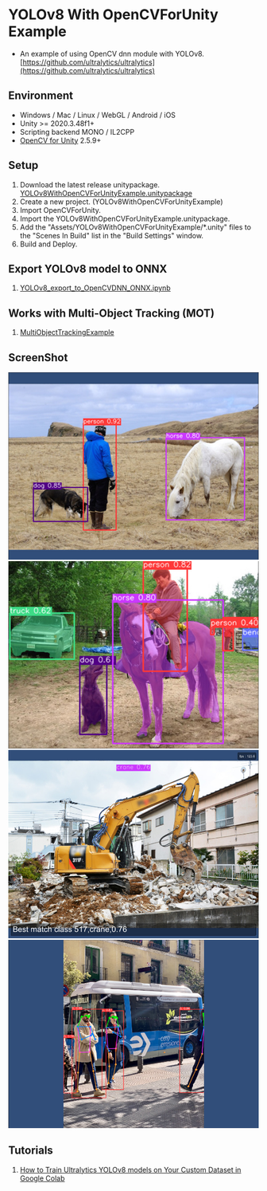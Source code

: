 # YOLOv8 With OpenCVForUnity Example
- An example of using OpenCV dnn module with YOLOv8. [https://github.com/ultralytics/ultralytics](https://github.com/ultralytics/ultralytics)


## Environment
- Windows / Mac / Linux / WebGL / Android / iOS
- Unity >= 2020.3.48f1+
- Scripting backend MONO / IL2CPP
- [OpenCV for Unity](https://assetstore.unity.com/packages/tools/integration/opencv-for-unity-21088?aid=1011l4ehR) 2.5.9+


## Setup
1. Download the latest release unitypackage. [YOLOv8WithOpenCVForUnityExample.unitypackage](https://github.com/EnoxSoftware/YOLOv8WithOpenCVForUnityExample/releases)
1. Create a new project. (YOLOv8WithOpenCVForUnityExample)
1. Import OpenCVForUnity.
1. Import the YOLOv8WithOpenCVForUnityExample.unitypackage.
1. Add the "Assets/YOLOv8WithOpenCVForUnityExample/*.unity" files to the "Scenes In Build" list in the "Build Settings" window.
1. Build and Deploy.


## Export YOLOv8 model to ONNX
1. [YOLOv8_export_to_OpenCVDNN_ONNX.ipynb](https://github.com/EnoxSoftware/YOLOv8WithOpenCVForUnityExample/tree/master/models/YOLOv8-OpenCV/YOLOv8_export_to_OpenCVDNN_ONNX.ipynb)


## Works with Multi-Object Tracking (MOT)
1. [MultiObjectTrackingExample](https://github.com/EnoxSoftware/OpenCVForUnity/tree/master/Assets/OpenCVForUnity/Examples/Advanced/MultiObjectTrackingExample)


## ScreenShot
![screenshot01.jpg](screenshot01.jpg)
![screenshot02.jpg](screenshot02.jpg)
![screenshot03.jpg](screenshot03.jpg)
![screenshot03.jpg](screenshot04.jpg)


## Tutorials
1. [How to Train Ultralytics YOLOv8 models on Your Custom Dataset in Google Colab](https://www.youtube.com/watch?v=LNwODJXcvt4)

